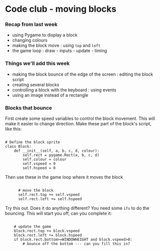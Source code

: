 # Code club - moving blocks

### Recap from last week
- using Pygame to display a block
- changing colours
- making the block move : using `top` and `left`
- the game loop : draw - inputs - update - timing

### Things we'll add this week
- making the block bounce of the edge of the screen : editing the block script
- creating several blocks
- controlling a block with the keyboard : using events
- using an image instead of a rectangle

### Blocks that bounce
First create some speed variables to control the block movement. This will make it easier to change direction.
Make these part of the block's script, like this: 
```

# Define the block sprite
class Block:
    def __init__(self, a, b, c, d, colour):                 
        self.rect = pygame.Rect(a, b, c, d)
        self.colour = colour
        self.vspeed = 0
        self.hspeed = 0

```
Then use these in the game loop where it moves the block
```

      # move the block
      self.rect.top += self.vspeed
      self.rect.left += self.hspeed

```
Try this out. Does it do anything different?  You need some `ifs` to do the bouncing. This will start you off, can you complete it:
```

    # update the game 
    block.rect.top += block.vspeed
    block.rect.left += block.hspeed  
    if block.rect.bottom>=WINDOWHEIGHT and block.vspeed>0:
        # bounce off the bottom --- can you fill this in?

```
